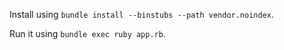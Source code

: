 Install using `bundle install --binstubs --path vendor.noindex`.

Run it using `bundle exec ruby app.rb`.
